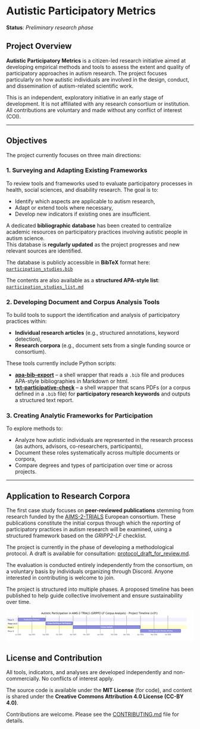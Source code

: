 # Autistic Participatory Metrics

**Status**: *Preliminary research phase*

## Project Overview

**Autistic Participatory Metrics** is a citizen-led research initiative aimed at developing empirical methods and tools to assess the extent and quality of participatory approaches in autism research. The project focuses particularly on how autistic individuals are involved in the design, conduct, and dissemination of autism-related scientific work.

This is an independent, exploratory initiative in an early stage of development. It is not affiliated with any research consortium or institution. All contributions are voluntary and made without any conflict of interest (COI).

---

## Objectives

The project currently focuses on three main directions:

### 1. Surveying and Adapting Existing Frameworks

To review tools and frameworks used to evaluate participatory processes in health, social sciences, and disability research. The goal is to:

- Identify which aspects are applicable to autism research,
- Adapt or extend tools where necessary,
- Develop new indicators if existing ones are insufficient.

A dedicated **bibliographic database** has been created to centralize academic resources on participatory practices involving autistic people in autism science.  
This database is **regularly updated** as the project progresses and new relevant sources are identified.

The database is publicly accessible in **BibTeX** format here:  
[`participation_studies.bib`](methodology/jabref/)

The contents are also available as a **structured APA-style list**:  
[`participation_studies_list.md`](methodology/jabref/Export/participation_studies_list.md)


### 2. Developing Document and Corpus Analysis Tools

To build tools to support the identification and analysis of participatory practices within:

- **Individual research articles** (e.g., structured annotations, keyword detection),
- **Research corpora** (e.g., document sets from a single funding source or consortium).

These tools currently include Python scripts:

- **[apa-bib-export](scripts/apa-bib-export)** – a shell wrapper that reads a `.bib` file and produces APA-style bibliographies in Markdown or html.
- **[txt-participative-check](scripts/txt-participative-check)** –  a shell wrapper that scans PDFs (or a corpus defined in a `.bib` file) for **participatory research keywords** and outputs a structured text report.

### 3. Creating Analytic Frameworks for Participation

To explore methods to:

- Analyze how autistic individuals are represented in the research process (as authors, advisors, co-researchers, participants),
- Document these roles systematically across multiple documents or corpora,
- Compare degrees and types of participation over time or across projects.

---

## Application to Research Corpora

The first case study focuses on **peer-reviewed publications** stemming from research funded by the [AIMS-2-TRIALS](docs/case-studies/AIMS-2-TRIALS/aims_2_trials_overview.md) European consortium. These publications constitute the initial corpus through which the *reporting* of participatory practices in autism research will be examined, using a structured framework based on the *GRIPP2-LF* checklist.

The project is currently in the phase of developing a methodological protocol. A draft is available for consultation: [protocol_draft_for_review.md](corpus/AIMS-2-TRIALS/protocol/protocol_draft_for_review.md).

The evaluation is conducted entirely independently from the consortium, on a voluntary basis by individuals organizing through Discord. Anyone interested in contributing is welcome to join.

The project is structured into multiple phases. A proposed timeline has been published to help guide collective involvement and ensure sustainability over time.

![Project Timeline](https://github.com/cedric-detienne/Autistic-participatory-metrics/raw/main/corpus/AIMS-2-TRIALS/protocol/timeline_diagram/timeline_diagram_v.01.png)


## License and Contribution

All tools, indicators, and analyses are developed independently and non-commercially. No conflicts of interest apply. 

The source code is available under the **MIT License** (for code), and content is shared under the **Creative Commons Attribution 4.0 License (CC-BY 4.0)**.

Contributions are welcome. Please see the [CONTRIBUTING.md](CONTRIBUTING.md) file for details.

